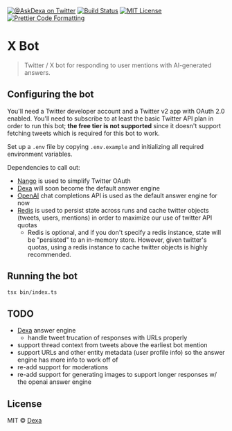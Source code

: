 <p>
  <a href="https://twitter.com/AskDexa"><img alt="@AskDexa on Twitter" src="https://img.shields.io/badge/twitter-@AskDexa-blue" /></a>
  <a href="https://github.com/dexaai/xbot/actions/workflows/test.yml"><img alt="Build Status" src="https://github.com/dexaai/xbot/actions/workflows/main.yml/badge.svg" /></a>
  <a href="https://github.com/dexaai/xbot/blob/main/license"><img alt="MIT License" src="https://img.shields.io/badge/license-MIT-blue" /></a>
  <a href="https://prettier.io"><img alt="Prettier Code Formatting" src="https://img.shields.io/badge/code_style-prettier-brightgreen.svg" /></a>
</p>

# X Bot <!-- omit from toc -->

> Twitter / X bot for responding to user mentions with AI-generated answers.

## Configuring the bot

You'll need a Twitter developer account and a Twitter v2 app with OAuth 2.0 enabled. You'll need to subscribe to at least the basic Twitter API plan in order to run this bot; **the free tier is not supported** since it doesn't support fetching tweets which is required for this bot to work.

Set up a `.env` file by copying `.env.example` and initializing all required environment variables.

Dependencies to call out:

- [Nango](https://www.nango.dev) is used to simplify Twitter OAuth
- [Dexa](https://dexa.ai) will soon become the default answer engine
- [OpenAI](https://platform.openai.com/overview) chat completions API is used as the default answer engine for now
- [Redis](https://redis.io) is used to persist state across runs and cache twitter objects (tweets, users, mentions) in order to maximize our use of twitter API quotas
  - Redis is optional, and if you don't specify a redis instance, state will be "persisted" to an in-memory store. However, given twitter's quotas, using a redis instance to cache twitter objects is highly recommended.

## Running the bot

```bash
tsx bin/index.ts
```

## TODO

- [Dexa](https://dexa.ai) answer engine
  - handle tweet trucation of responses with URLs properly
- support thread context from tweets above the earliest bot mention
- support URLs and other entity metadata (user profile info) so the answer engine has more info to work off of
- re-add support for moderations
- re-add support for generating images to support longer responses w/ the openai answer engine

## License

MIT © [Dexa](https://dexa.ai)
